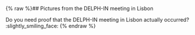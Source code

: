{% raw %}## Pictures from the DELPH-IN meeting in Lisbon

Do you need proof that the DELPH-IN meeting in Lisbon actually occurred?
:slightly\_smiling\_face:
<update date omitted for speed>{% endraw %}